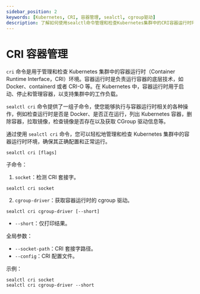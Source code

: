 ```yaml
---
sidebar_position: 2
keywords: [Kubernetes, CRI, 容器管理, sealctl, cgroup驱动]
description: 了解如何使用sealctl命令管理和检查Kubernetes集群中的CRI容器运行时环境，确保其正确配置和正常运行。
---
```


# CRI 容器管理

`cri` 命令是用于管理和检查 Kubernetes 集群中的容器运行时（Container Runtime Interface，CRI）环境。容器运行时是负责运行容器的底层技术，如 Docker、containerd 或者 CRI-O 等。在 Kubernetes 中，容器运行时用于启动、停止和管理容器，以支持集群中的工作负载。

`sealctl cri` 命令提供了一组子命令，使您能够执行与容器运行时相关的各种操作，例如检查运行时是否是 Docker、是否正在运行，列出 Kubernetes 容器，删除容器，拉取镜像，检查镜像是否存在以及获取 CGroup 驱动信息等。

通过使用 `sealctl cri` 命令，您可以轻松地管理和检查 Kubernetes 集群中的容器运行时环境，确保其正确配置和正常运行。



```shell
sealctl cri [flags]
```



子命令：

1. `socket`：检测 CRI 套接字。

```shell
sealctl cri socket
```

2. `cgroup-driver`：获取容器运行时的 cgroup 驱动。

```shell
sealctl cri cgroup-driver [--short]
```

- `--short`：仅打印结果。

全局参数：

- `--socket-path`：CRI 套接字路径。
- `--config`：CRI 配置文件。

示例：

```shell
sealctl cri socket
sealctl cri cgroup-driver --short

```